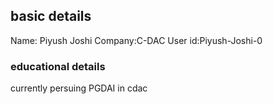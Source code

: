 ## basic details

Name: Piyush Joshi
Company:C-DAC
User id:Piyush-Joshi-0

### educational details

currently persuing PGDAI in cdac 